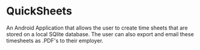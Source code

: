 # QuickSheets
An Android Application that allows the user to create time sheets that are stored on a local SQlite database. The user can also export and email these timesheets as .PDF's to their employer.
